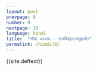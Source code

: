 ```yaml
---
layout: post
prevpage: 8
number: 9
nextpage: 10
language: hindi
title:  "नौवां अध्याय - राजविद्याराजगुह्ययोग"
permalink: /hindi/9/
---
```


{{site.deftext}}